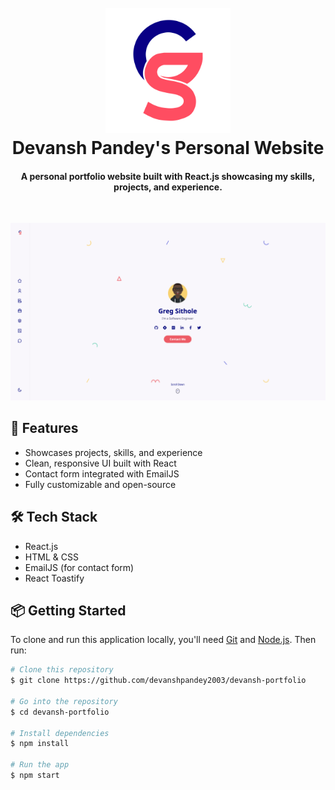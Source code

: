 <h1 align="center">
  <br>
  <img src="./src/assets/light-logo.svg" alt="Devansh Pandey Logo" width="200">
  <br>
  Devansh Pandey's Personal Website
  <br>
</h1>

<h4 align="center">A personal portfolio website built with React.js showcasing my skills, projects, and experience.</h4>

<br>

![screenshot](./src/assets/screenshot.png)

## 🚀 Features

- Showcases projects, skills, and experience
- Clean, responsive UI built with React
- Contact form integrated with EmailJS
- Fully customizable and open-source

## 🛠️ Tech Stack

- React.js
- HTML & CSS
- EmailJS (for contact form)
- React Toastify

## 📦 Getting Started

To clone and run this application locally, you'll need [Git](https://git-scm.com) and [Node.js](https://nodejs.org/en/download/). Then run:

```bash
# Clone this repository
$ git clone https://github.com/devanshpandey2003/devansh-portfolio

# Go into the repository
$ cd devansh-portfolio

# Install dependencies
$ npm install

# Run the app
$ npm start
